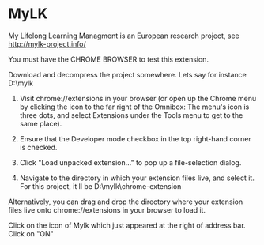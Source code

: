 # MyLK
My Lifelong Learning Managment is an European research project, see http://mylk-project.info/

You must have the CHROME BROWSER to test this extension.

Download and decompress the project somewhere. Lets say for instance D:\mylk

1. Visit chrome://extensions in your browser (or open up the Chrome menu by clicking the icon to the far right of the Omnibox:  The menu's icon is three dots, and select Extensions under the Tools menu to get to the same place).

2. Ensure that the Developer mode checkbox in the top right-hand corner is checked.

3. Click "Load unpacked extension…" to pop up a file-selection dialog.

4. Navigate to the directory in which your extension files live, and select it. For this project, it ll be D:\mylk\chrome-extension

Alternatively, you can drag and drop the directory where your extension files live onto chrome://extensions in your browser to load it.

Click on the icon of Mylk which just appeared at the right of address bar. Click on "ON"
